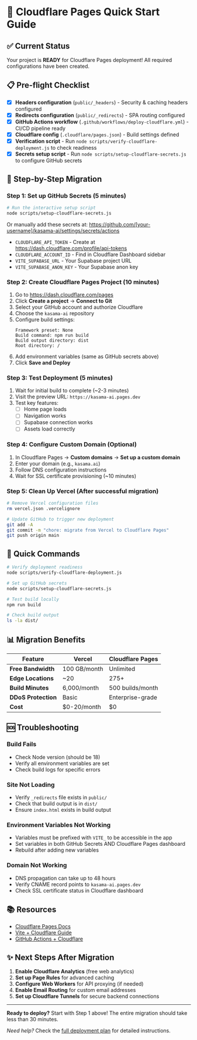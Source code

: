 # 🚀 Cloudflare Pages Quick Start Guide

## ✅ Current Status
Your project is **READY** for Cloudflare Pages deployment! All required configurations have been created.

## 📋 Pre-flight Checklist
- [x] **Headers configuration** (`public/_headers`) - Security & caching headers configured
- [x] **Redirects configuration** (`public/_redirects`) - SPA routing configured
- [x] **GitHub Actions workflow** (`.github/workflows/deploy-cloudflare.yml`) - CI/CD pipeline ready
- [x] **Cloudflare config** (`.cloudflare/pages.json`) - Build settings defined
- [x] **Verification script** - Run `node scripts/verify-cloudflare-deployment.js` to check readiness
- [x] **Secrets setup script** - Run `node scripts/setup-cloudflare-secrets.js` to configure GitHub secrets

## 🔧 Step-by-Step Migration

### Step 1: Set up GitHub Secrets (5 minutes)
```bash
# Run the interactive setup script
node scripts/setup-cloudflare-secrets.js
```

Or manually add these secrets at: https://github.com/[your-username]/kasama-ai/settings/secrets/actions
- `CLOUDFLARE_API_TOKEN` - Create at https://dash.cloudflare.com/profile/api-tokens
- `CLOUDFLARE_ACCOUNT_ID` - Find in Cloudflare Dashboard sidebar
- `VITE_SUPABASE_URL` - Your Supabase project URL
- `VITE_SUPABASE_ANON_KEY` - Your Supabase anon key

### Step 2: Create Cloudflare Pages Project (10 minutes)
1. Go to https://dash.cloudflare.com/pages
2. Click **Create a project** → **Connect to Git**
3. Select your GitHub account and authorize Cloudflare
4. Choose the `kasama-ai` repository
5. Configure build settings:
   ```
   Framework preset: None
   Build command: npm run build
   Build output directory: dist
   Root directory: /
   ```
6. Add environment variables (same as GitHub secrets above)
7. Click **Save and Deploy**

### Step 3: Test Deployment (5 minutes)
1. Wait for initial build to complete (~2-3 minutes)
2. Visit the preview URL: `https://kasama-ai.pages.dev`
3. Test key features:
   - [ ] Home page loads
   - [ ] Navigation works
   - [ ] Supabase connection works
   - [ ] Assets load correctly

### Step 4: Configure Custom Domain (Optional)
1. In Cloudflare Pages → **Custom domains** → **Set up a custom domain**
2. Enter your domain (e.g., `kasama.ai`)
3. Follow DNS configuration instructions
4. Wait for SSL certificate provisioning (~10 minutes)

### Step 5: Clean Up Vercel (After successful migration)
```bash
# Remove Vercel configuration files
rm vercel.json .vercelignore

# Update GitHub to trigger new deployment
git add -A
git commit -m "chore: migrate from Vercel to Cloudflare Pages"
git push origin main
```

## 🎯 Quick Commands

```bash
# Verify deployment readiness
node scripts/verify-cloudflare-deployment.js

# Set up GitHub secrets
node scripts/setup-cloudflare-secrets.js

# Test build locally
npm run build

# Check build output
ls -la dist/
```

## 📊 Migration Benefits

| Feature | Vercel | Cloudflare Pages |
|---------|--------|------------------|
| **Free Bandwidth** | 100 GB/month | Unlimited |
| **Edge Locations** | ~20 | 275+ |
| **Build Minutes** | 6,000/month | 500 builds/month |
| **DDoS Protection** | Basic | Enterprise-grade |
| **Cost** | $0-20/month | $0 |

## 🆘 Troubleshooting

### Build Fails
- Check Node version (should be 18)
- Verify all environment variables are set
- Check build logs for specific errors

### Site Not Loading
- Verify `_redirects` file exists in `public/`
- Check that build output is in `dist/`
- Ensure `index.html` exists in build output

### Environment Variables Not Working
- Variables must be prefixed with `VITE_` to be accessible in the app
- Set variables in both GitHub Secrets AND Cloudflare Pages dashboard
- Rebuild after adding new variables

### Domain Not Working
- DNS propagation can take up to 48 hours
- Verify CNAME record points to `kasama-ai.pages.dev`
- Check SSL certificate status in Cloudflare dashboard

## 📚 Resources
- [Cloudflare Pages Docs](https://developers.cloudflare.com/pages/)
- [Vite + Cloudflare Guide](https://developers.cloudflare.com/pages/framework-guides/deploy-a-vite-site/)
- [GitHub Actions + Cloudflare](https://github.com/cloudflare/pages-action)

## ✨ Next Steps After Migration
1. **Enable Cloudflare Analytics** (free web analytics)
2. **Set up Page Rules** for advanced caching
3. **Configure Web Workers** for API proxying (if needed)
4. **Enable Email Routing** for custom email addresses
5. **Set up Cloudflare Tunnels** for secure backend connections

---

**Ready to deploy?** Start with Step 1 above! The entire migration should take less than 30 minutes.

*Need help?* Check the [full deployment plan](./CLOUDFLARE_DEPLOYMENT_PLAN.md) for detailed instructions.
